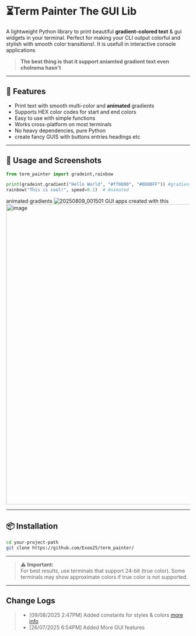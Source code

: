 # ⏳Term Painter The GUI Lib

A lightweight Python library to print beautiful **gradient-colored text** & gui widgets in your terminal. Perfect for making your CLI output colorful and stylish with smooth color transitions!. It is usefull in interactive console applications
> **The best thing is that it support aniamted gradient text even cholroma hasn't**

---

## 🚀 Features

- Print text with smooth multi-color and **animated** gradients  
- Supports HEX color codes for start and end colors  
- Easy to use with simple functions  
- Works cross-platform on most terminals  
- No heavy dependencies, pure Python
- create fancy GUIS with buttons entries headings etc


---

## 📸 Usage and Screenshots

```python
from term_painter import gradeint,rainbow

print(gradeint.gradient("Hello World", "#ff0000", "#0D00FF")) #gradient
rainbow("This is cool!", speed=0.1)  # Animated
```
animated gradients ![20250809_001501](https://github.com/user-attachments/assets/9ebd71da-fcd9-48e8-8c46-f4713eb9931c)
GUI apps created with this<img width="1068" height="822" alt="image" src="https://github.com/user-attachments/assets/5ae3de41-a405-4a23-83be-138d820558a7" />








---

## 📦 Installation

```bash
cd your-project-path
git clone https://github.com/Exoo25/term_painter/

```
---

 >⚠️ **Important:**  
 >For best results, use terminals that support 24-bit (true color).
 >Some terminals may show approximate colors if true color is not supported.

--- 

## Change Logs
> - [09/08/2025 2:47PM] Added constants for styles & colors [more info](https://github.com/Exoo25/term_painter/commit/b36b5813f4e4e567b3037d88da2101f852765bcc)
> - [26/07/2025 6:54PM] Added More GUI features 













